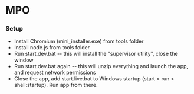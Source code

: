 # MPO

### Setup

* Install Chromium (mini_installer.exe) from tools folder
* Install node.js from tools folder
* Run start.dev.bat -- this will install the "supervisor utility", close the window
* Run start.dev.bat again -- this will unzip everything and launch the app, and request network permissions
* Close the app, add start.live.bat to Windows startup (start > run > shell:startup). Run app from there.